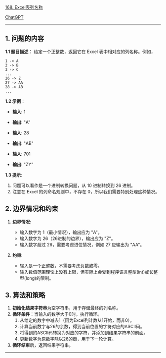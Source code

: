[168. Excel表列名称](https://leetcode.cn/problems/excel-sheet-column-title)

[ChatGPT](https://chat.openai.com/share/9aeda02b-8d53-406a-b028-d92dd9a6bb4)

---

## 1. 问题的内容
**1.1 题目描述**：
给定一个正整数，返回它在 Excel 表中相对应的列名称。例如，

    1 -> A
    2 -> B
    3 -> C
    ...
    26 -> Z
    27 -> AA
    28 -> AB 
    ...

**1.2 示例**：

- **输入**: 1
- **输出**: "A"

- **输入**: 28
- **输出**: "AB"

- **输入**: 701
- **输出**: "ZY"

**1.3 提示**:
1. 问题可以看作是一个进制转换问题，从 10 进制转换到 26 进制。
2. 注意在 Excel 的列命名规则中，不存在 0，所以我们需要特别处理这种情况。

## 2. 边界情况和约束
1. **边界情况**:
   - 输入数字为 1（最小情况），输出应为 "A"。
   - 输入数字为 26（26进制的边界），输出应为 "Z"。
   - 输入数字超过 26，需要考虑进位情况，例如 27 应输出为 "AA"。

2. **约束**:
   - 输入是一个正整数，不需要考虑负数或零。
   - 输入数值范围理论上没有上限，但实际上会受到程序语言整型(int)或长整型(long)的限制。


## 3. 算法和策略
1. **初始化结果字符串**为空字符串，用于存储最终的列名称。
2. **循环条件**：当输入的数字大于0时，执行循环。
   1. 从给定的数字中减去1（因为Excel列计数从1开始，而非0）。
   2. 计算当前数字与26的余数，得到当前位置的字符对应的ASCII码。
   3. 将得到的ASCII码转换为对应的字符，并添加到结果字符串的前面。
   4. 更新数字为原数字除以26的商，用于下一轮计算。
3. **循环结束**后，返回结果字符串。

---